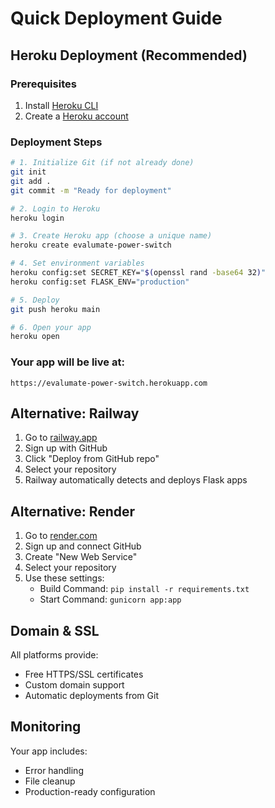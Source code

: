 # Quick Deployment Guide

## Heroku Deployment (Recommended)

### Prerequisites
1. Install [Heroku CLI](https://devcenter.heroku.com/articles/heroku-cli)
2. Create a [Heroku account](https://signup.heroku.com/)

### Deployment Steps

```bash
# 1. Initialize Git (if not already done)
git init
git add .
git commit -m "Ready for deployment"

# 2. Login to Heroku
heroku login

# 3. Create Heroku app (choose a unique name)
heroku create evalumate-power-switch

# 4. Set environment variables
heroku config:set SECRET_KEY="$(openssl rand -base64 32)"
heroku config:set FLASK_ENV="production"

# 5. Deploy
git push heroku main

# 6. Open your app
heroku open
```

### Your app will be live at:
`https://evalumate-power-switch.herokuapp.com`

## Alternative: Railway

1. Go to [railway.app](https://railway.app)
2. Sign up with GitHub
3. Click "Deploy from GitHub repo"
4. Select your repository
5. Railway automatically detects and deploys Flask apps

## Alternative: Render

1. Go to [render.com](https://render.com)
2. Sign up and connect GitHub
3. Create "New Web Service"
4. Select your repository
5. Use these settings:
   - Build Command: `pip install -r requirements.txt`
   - Start Command: `gunicorn app:app`

## Domain & SSL
All platforms provide:
- Free HTTPS/SSL certificates
- Custom domain support
- Automatic deployments from Git

## Monitoring
Your app includes:
- Error handling
- File cleanup
- Production-ready configuration

